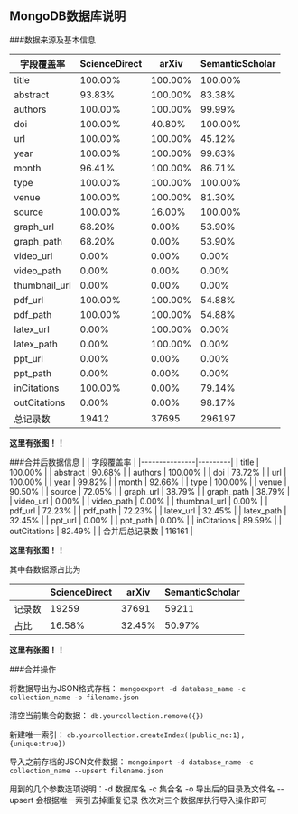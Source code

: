 ## MongoDB数据库说明

###数据来源及基本信息

|     字段覆盖率          | ScienceDirect | arXiv   | SemanticScholar |
|---------------|---------------|---------|-----------------|
| title         | 100.00%       | 100.00% | 100.00%         |
| abstract      | 93.83%        | 100.00% | 83.38%          |
| authors       | 100.00%       | 100.00% | 99.99%          |
| doi           | 100.00%       | 40.80%  | 100.00%         |
| url           | 100.00%       | 100.00% | 45.12%          |
| year          | 100.00%       | 100.00% | 99.63%          |
| month         | 96.41%        | 100.00% | 86.71%          |
| type          | 100.00%       | 100.00% | 100.00%         |
| venue         | 100.00%       | 100.00% | 81.30%          |
| source        | 100.00%       | 16.00%  | 100.00%         |
| graph_url     | 68.20%        | 0.00%   | 53.90%          |
| graph_path    | 68.20%        | 0.00%   | 53.90%          |
| video_url     | 0.00%         | 0.00%   | 0.00%           |
| video_path    | 0.00%         | 0.00%   | 0.00%           |
| thumbnail_url | 0.00%         | 0.00%   | 0.00%           |
| pdf_url       | 100.00%       | 100.00% | 54.88%          |
| pdf_path      | 100.00%       | 100.00% | 54.88%          |
| latex_url     | 0.00%         | 100.00% | 0.00%           |
| latex_path    | 0.00%         | 100.00% | 0.00%           |
| ppt_url       | 0.00%         | 0.00%   | 0.00%           |
| ppt_path      | 0.00%         | 0.00%   | 0.00%           |
| inCitations   | 100.00%       | 0.00%   | 79.14%          |
| outCitations  | 0.00%         | 0.00%   | 98.17%          |
| 总记录数          | 19412         | 37695   | 296197          |

**这里有张图！！**


###合并后数据信息
|               |  字段覆盖率  |
|---------------|---------|
| title         | 100.00% |
| abstract      | 90.68%  |
| authors       | 100.00% |
| doi           | 73.72%  |
| url           | 100.00% |
| year          | 99.82%  |
| month         | 92.66%  |
| type          | 100.00% |
| venue         | 90.50%  |
| source        | 72.05%  |
| graph_url     | 38.79%  |
| graph_path    | 38.79%  |
| video_url     | 0.00%   |
| video_path    | 0.00%   |
| thumbnail_url | 0.00%   |
| pdf_url       | 72.23%  |
| pdf_path      | 72.23%  |
| latex_url     | 32.45%  |
| latex_path    | 32.45%  |
| ppt_url       | 0.00%   |
| ppt_path      | 0.00%   |
| inCitations   | 89.59%  |
| outCitations  | 82.49%  |
| 合并后总记录数       | 116161  |

**这里有张图！！**


其中各数据源占比为

|   |ScienceDirect   |arXiv   |SemanticScholar   |
| ------------ | ------------ | ------------ | ------------ |
|记录数   |19259   |  37691 |59211   |
|占比   | 16.58%  |  32.45% |50.97%   |

**这里有张图！！**

###合并操作


将数据导出为JSON格式存档：
`mongoexport -d database_name -c collection_name -o filename.json`

清空当前集合的数据：
`db.yourcollection.remove({})`

新建唯一索引：
`db.yourcollection.createIndex({public_no:1}, {unique:true})`

导入之前存档的JSON文件数据：
`mongoimport -d database_name -c collection_name --upsert filename.json`

用到的几个参数选项说明：-d 数据库名 -c 集合名 -o 导出后的目录及文件名 --upsert 会根据唯一索引去掉重复记录
依次对三个数据库执行导入操作即可
